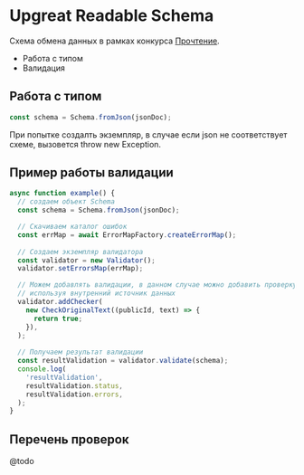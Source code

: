 # Upgreat Readable Schema

Схема обмена данных в рамках конкурса [Прочтение](https://ai.upgreat.one/).
- Работа с типом
- Валидация

## Работа с типом
```ts
const schema = Schema.fromJson(jsonDoc);
```
При попытке создалть экземпляр, в случае если json не соответствует схеме, вызовется throw new Exception.

## Пример работы валидации

```ts
async function example() {
  // создаем объект Schema
  const schema = Schema.fromJson(jsonDoc);

  // Скачиваем каталог ошибок
  const errMap = await ErrorMapFactory.createErrorMap();
  
  // Создаем экземпляр валидатора
  const validator = new Validator();
  validator.setErrorsMap(errMap);

  // Можем добавлять валидации, в данном случае можно добавить проверку на оригальность текста
  // используя внутренний источник данных
  validator.addChecker(
    new CheckOriginalText((publicId, text) => {
      return true;
    }),
  );
  
  // Получаем результат валидации
  const resultValidation = validator.validate(schema);
  console.log(
    'resultValidation',
    resultValidation.status,
    resultValidation.errors,
  );
}
```

## Перечень проверок
@todo

